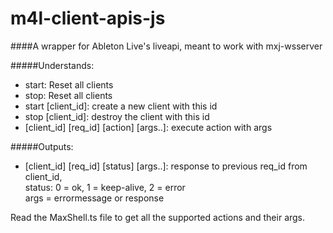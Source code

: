 # m4l-client-apis-js


####A wrapper for Ableton Live's liveapi, meant to work with mxj-wsserver

#####Understands:
 - start: Reset all clients
 - stop: Reset all clients
 - start \[client_id\]: create a new client with this id
 - stop \[client_id\]: destroy the client with this id
 - \[client_id\] \[req_id\] \[action\] \[args..\]: execute action with args
	
#####Outputs:
 - \[client_id\] \[req_id\] \[status\] \[args..\]: response to previous req_id from client_id,  
 status: 0 = ok, 1 = keep-alive, 2 = error  
 args = errormessage or response


Read the MaxShell.ts file to get all the supported actions and their args.  

		






